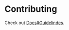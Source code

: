 # Contributing

Check out [Docs#Guidelindes](https://rawgit.com/dev-onenetworkecommerce/aia/master/docs/index.html#/guidelines?_k=w8v2d5).
